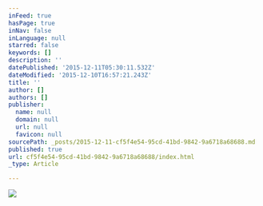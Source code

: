 ```yaml
---
inFeed: true
hasPage: true
inNav: false
inLanguage: null
starred: false
keywords: []
description: ''
datePublished: '2015-12-11T05:30:11.532Z'
dateModified: '2015-12-10T16:57:21.243Z'
title: ''
author: []
authors: []
publisher:
  name: null
  domain: null
  url: null
  favicon: null
sourcePath: _posts/2015-12-11-cf5f4e54-95cd-41bd-9842-9a6718a68688.md
published: true
url: cf5f4e54-95cd-41bd-9842-9a6718a68688/index.html
_type: Article

---
```

![](https://the-grid-user-content.s3-us-west-2.amazonaws.com/d4c8411a-2785-4252-b7d9-29305d856c05.jpg)